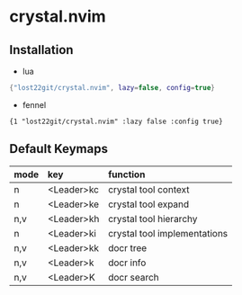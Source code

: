 # crystal.nvim

## Installation

- lua

```lua
{"lost22git/crystal.nvim", lazy=false, config=true}
```

- fennel

```fennel
{1 "lost22git/crystal.nvim" :lazy false :config true}
```

## Default Keymaps

|mode|key|function|
|:----|:----|:----|
| n | \<Leader>kc | crystal tool context |
| n | \<Leader>ke | crystal tool expand |
| n,v | \<Leader>kh | crystal tool hierarchy |
| n | \<Leader>ki| crystal tool implementations |
| n,v | \<Leader>kk | docr tree |
| n,v | \<Leader>k | docr info |
| n,v | \<Leader>K | docr search |
